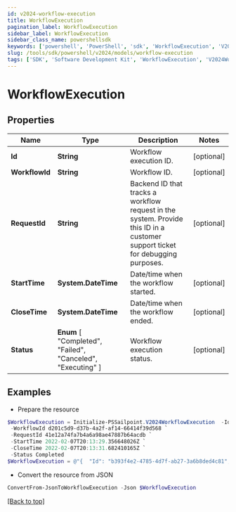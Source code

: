```yaml
---
id: v2024-workflow-execution
title: WorkflowExecution
pagination_label: WorkflowExecution
sidebar_label: WorkflowExecution
sidebar_class_name: powershellsdk
keywords: ['powershell', 'PowerShell', 'sdk', 'WorkflowExecution', 'V2024WorkflowExecution'] 
slug: /tools/sdk/powershell/v2024/models/workflow-execution
tags: ['SDK', 'Software Development Kit', 'WorkflowExecution', 'V2024WorkflowExecution']
---
```



# WorkflowExecution

## Properties

Name | Type | Description | Notes
------------ | ------------- | ------------- | -------------
**Id** | **String** | Workflow execution ID. | [optional] 
**WorkflowId** | **String** | Workflow ID. | [optional] 
**RequestId** | **String** | Backend ID that tracks a workflow request in the system. Provide this ID in a customer support ticket for debugging purposes. | [optional] 
**StartTime** | **System.DateTime** | Date/time when the workflow started. | [optional] 
**CloseTime** | **System.DateTime** | Date/time when the workflow ended. | [optional] 
**Status** |  **Enum** [  "Completed",    "Failed",    "Canceled",    "Executing" ] | Workflow execution status. | [optional] 

## Examples

- Prepare the resource
```powershell
$WorkflowExecution = Initialize-PSSailpoint.V2024WorkflowExecution  -Id b393f4e2-4785-4d7f-ab27-3a6b8ded4c81 `
 -WorkflowId d201c5d9-d37b-4a2f-af14-66414f39d568 `
 -RequestId 41e12a74fa7b4a6a98ae47887b64acdb `
 -StartTime 2022-02-07T20:13:29.356648026Z `
 -CloseTime 2022-02-07T20:13:31.682410165Z `
 -Status Completed
$WorkflowExecution = @"{  "Id": "b393f4e2-4785-4d7f-ab27-3a6b8ded4c81", "WorkflowId": "d201c5d9-d37b-4a2f-af14-66414f39d568", "RequestId": "41e12a74fa7b4a6a98ae47887b64acdb", "StartTime": "2022-02-07T20:13:29.356648026Z", "CloseTime": "2022-02-07T20:13:31.682410165Z", "Status": "Completed" }"@
```

- Convert the resource from JSON
```powershell
ConvertFrom-JsonToWorkflowExecution -Json $WorkflowExecution
```


[[Back to top]](#) 

